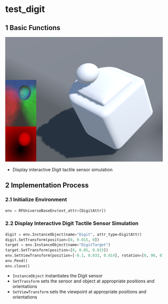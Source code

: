 # test_digit

## 1 Basic Functions

![](../image/digit.png)

- Display interactive Digit tactile sensor simulation

## 2 Implementation Process

### 2.1 Initialize Environment

```python
env = RFUniverseBaseEnv(ext_attr=[DigitAttr])
```

### 2.2 Display Interactive Digit Tactile Sensor Simulation

```python
digit = env.InstanceObject(name="Digit", attr_type=DigitAttr)
digit.SetTransform(position=[0, 0.015, 0])
target = env.InstanceObject(name="DigitTarget")
target.SetTransform(position=[0, 0.05, 0.015])
env.SetViewTransform(position=[-0.1, 0.033, 0.014], rotation=[0, 90, 0])
env.Pend()
env.close()
```

- `InstanceObject` instantiates the Digit sensor
- `SetTransform` sets the sensor and object at appropriate positions and orientations
- `SetViewTransform` sets the viewpoint at appropriate positions and orientations